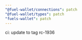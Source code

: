```yaml
---
"@fuel-wallet/connections": patch
"@fuel-wallet/types": patch
"fuels-wallet": patch
---
```


ci: update to tag rc-1936
